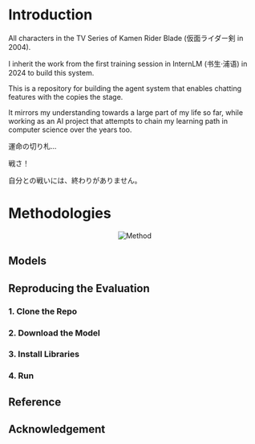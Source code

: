 # Introduction

All characters in the TV Series of Kamen Rider Blade (仮面ライダー剣 in 2004).

I inherit the work from the first training session in InternLM (书生·浦语) in 2024 to build this system.

This is a repository for building the agent system that enables chatting features with the copies the stage.

It mirrors my understanding towards a large part of my life so far, while working as an AI project that attempts to chain my learning path in computer science over the years too.

運命の切り札...

戦さ！

自分との戦いには、終わりがありません。

# Methodologies
<div align="center">
<img src="./assets/method.gif" alt="Method" title="method">
</div>

## Models

## Reproducing the Evaluation

### 1. Clone the Repo

### 2. Download the Model

### 3. Install Libraries

### 4. Run

## Reference

## Acknowledgement
